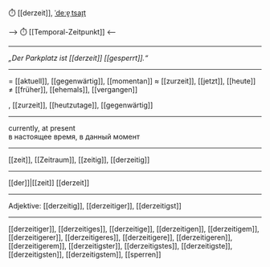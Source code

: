 ⏱️ [[derzeit]], [ˈdeːɐ̯ˌtsaɪ̯t](https://youglish.com/pronounce/derzeit/german)

--> ⏱️ [[Temporal-Zeitpunkt]] <--

---

_„Der Parkplatz ist [[derzeit]] [[gesperrt]].“_

---

= [[aktuell]], [[gegenwärtig]], [[momentan]]
≈ [[zurzeit]], [[jetzt]], [[heute]]
≠ [[früher]], [[ehemals]], [[vergangen]]

, [[zurzeit]], [[heutzutage]], [[gegenwärtig]]

---

currently, at present  
в настоящее время, в данный момент

---

[[zeit]], [[Zeitraum]], [[zeitig]], [[derzeitig]]

---

[[der]]|[[zeit]]
[[derzeit]]

---

Adjektive: [[derzeitig]], [[derzeitiger]], [[derzeitigst]]

---

[[derzeitiger]], [[derzeitiges]], [[derzeitige]], [[derzeitigen]], [[derzeitigem]], [[derzeitigerer]], [[derzeitigeres]], [[derzeitigere]], [[derzeitigeren]], [[derzeitigerem]], [[derzeitigster]], [[derzeitigstes]], [[derzeitigste]], [[derzeitigsten]], [[derzeitigstem]], [[sperren]]

